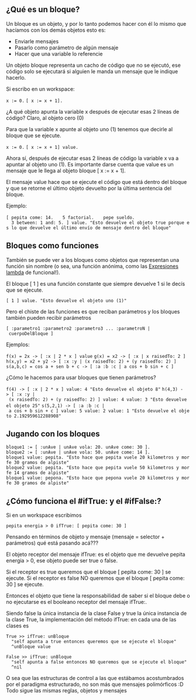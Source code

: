 ¿Qué es un bloque?
------------------

Un bloque es un objeto, y por lo tanto podemos hacer con él lo mismo que hacíamos con los demás objetos esto es:

-   Enviarle mensajes
-   Pasarlo como parámetro de algún mensaje
-   Hacer que una variable lo referencie

Un objeto bloque representa un cacho de código que no se ejecutó, ese código solo se ejecutará si alguien le manda un mensaje que le indique hacerlo.

Si escribo en un workspace:

`x := 0.`
`[ x := x + 1].`

¿A qué objeto apunta la variable x después de ejecutar esas 2 líneas de código? Claro, al objeto cero (0)

Para que la variable x apunte al objeto uno (1) tenemos que decirle al bloque que se ejecute.

`x := 0.`
`[ x := x + 1] value.`

Ahora sí, después de ejecutar esas 2 líneas de código la variable x va a apuntar al objeto uno (1). Es importante darse cuenta que value es un mensaje que le llega al objeto bloque \[ x := x + 1\].

El mensaje value hace que se ejecute el código que está dentro del bloque y que se retorne el último objeto devuelto por la última sentencia del bloque.

Ejemplo:

`[ pepita come: 14. `
`  5 factorial. `
`  pepe sueldo.`
`  3 between: 1 and: 5. ] value. "Esto devuelve el objeto true porque es lo que devuelve el último envío de mensaje dentro del bloque"`

Bloques como funciones
----------------------

También se puede ver a los bloques como objetos que representan una función sin nombre (o sea, una función anónima, como las [Expresiones lambda](expresiones-lambda.md) de funcional!).

El bloque \[ 1 \] es una función constante que siempre devuelve 1 si le decís que se ejecute.

`[ 1 ] value. "Esto devuelve el objeto uno (1)"`

Pero el chiste de las funciones es que reciban parámetros y los bloques también pueden recibir parámetros

`[ :parametro1 :parametro2 :parametro3 ... :parametroN | cuerpoDelBloque ]`

Ejemplos:

`f(x) = 2x -> [ :x | 2 * x ] value`
`g(x) = x2 -> [ :x | x raisedTo: 2 ]`
`h(x,y) = x2 + y2 -> [ :x :y | (x raisedTo: 2) + (y raisedTo: 2) ]`
`s(a,b,c) = cos a + sen b + c -> [ :a :b :c | a cos + b sin + c ]`

¿Cómo le hacemos para usar bloques que tienen parámetros?

`f(4) -> [ :x | 2 * x ] value: 4 "Esto devuelve el objeto 8"`
`h(4,3) -> [ :x :y | (x raisedTo: 2) + (y raisedTo: 2) ] value: 4 value: 3 "Esto devuelve el objeto 25"`
`s(5,2,1) -> [ :a :b :c | a cos + b sin + c ] value: 5 value: 2 value: 1 "Esto devuelve el objeto 2.192959612288908"`

Jugando con los bloques
-----------------------

`bloque1 := [ :unAve | unAve vola: 20. unAve come: 30 ].`
`bloque2 := [ :unAve | unAve vola: 50. unAve come: 14 ].`
`bloque1 value: pepita. "Esto hace que pepita vuele 20 kilometros y morfe 30 gramos de alpiste"`
`bloque2 value: pepita. "Esto hace que pepita vuele 50 kilometros y morfe 14 gramos de alpiste"`
`bloque1 value: pepona. "Esto hace que pepona vuele 20 kilometros y morfe 30 gramos de alpiste" `

¿Cómo funciona el \#ifTrue: y el \#ifFalse:?
--------------------------------------------

Si en un workspace escribimos

`pepita energia > 0 ifTrue: [ pepita come: 30 ]`

Pensando en términos de objeto y mensaje (mensaje = selector + parámetros) qué está pasando acá???

El objeto receptor del mensaje ifTrue: es el objeto que me devuelve pepita energia &gt; 0, ese objeto puede ser true o false.

Si el receptor es true queremos que el bloque \[ pepita come: 30 \] se ejecute. Si el receptor es false NO queremos que el bloque \[ pepita come: 30 \] se ejecute.

Entonces el objeto que tiene la responsabilidad de saber si el bloque debe o no ejecutarse es el booleano receptor del mensaje ifTrue:.

Siendo false la única instancia de la clase False y true la única instancia de la clase True, la implementación del método ifTrue: en cada una de las clases es

`True >> ifTrue: unBloque`
`  "self apunta a true entonces queremos que se ejecute el bloque"`
`  ^unBloque value `

`False >> ifTrue: unBloque`
`  "self apunta a false entonces NO queremos que se ejecute el bloque"`
`  ^nil`

O sea que las estructuras de control a las que estábamos acostumbrados por el paradigma estructurado, no son más que mensajes polimórficos :D Todo sigue las mismas reglas, objetos y mensajes
